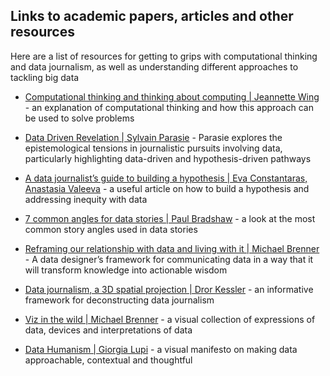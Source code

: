## Links to academic papers, articles and other resources 
Here are a list of resources for getting to grips with computational thinking and data journalism, as well as understanding different approaches to tackling big data

* [Computational thinking and thinking about computing | Jeannette Wing](https://www.ncbi.nlm.nih.gov/pmc/articles/PMC2696102/) - an explanation of computational thinking and how this approach can be used to solve problems

* [Data Driven Revelation | Sylvain Parasie](https://www.researchgate.net/publication/276081171_Data-Driven_Revelation) - Parasie explores the epistemological tensions in journalistic pursuits involving data, particularly highlighting data-driven and hypothesis-driven pathways

* [A data journalist’s guide to building a hypothesis | Eva Constantaras, Anastasia Valeeva](https://datajournalism.com/read/longreads/hypothesis-data-journalism) - a useful article on how to build a hypothesis and addressing inequity with data 

* [7 common angles for data stories | Paul Bradshaw](https://onlinejournalismblog.com/2020/08/11/here-are-the-7-types-of-stories-most-often-found-in-data/) - a look at the most common story angles used in data stories 

* [Reframing our relationship with data and living with it | Michael Brenner](https://medium.com/thinking-out-loud/living-the-data-7d21ab0db914) - A data designer’s framework for communicating data in a way that it will transform knowledge into actionable wisdom

* [Data journalism, a 3D spatial projection | Dror Kessler](https://towardsdatascience.com/data-journalism-3d-spatial-projection-a54c96137c6a) - an informative framework for deconstructing data journalism 

* [Viz in the wild | Michael Brenner](https://www.instagram.com/vizinthewild/) - a visual collection of expressions of data, devices and interpretations of data

* [Data Humanism | Giorgia Lupi](http://giorgialupi.com/data-humanism-my-manifesto-for-a-new-data-wold) - a visual manifesto on making data approachable, contextual and thoughtful 
